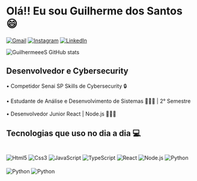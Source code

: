 # Olá!! Eu sou Guilherme dos Santos 😄

[![Gmail](https://img.shields.io/badge/Gmail-D14836?style=for-the-badge&logo=gmail&logoColor=white)](https://gma)
[![Instagram](https://img.shields.io/badge/Instagram-E4405F?style=for-the-badge&logo=instagram&logoColor=white)](https://instagram.com/souza.guilhermeeee)
[![LinkedIn](https://img.shields.io/badge/LinkedIn-0077B5?style=for-the-badge&logo=linkedin&logoColor=white)](https://www.linkedin.com/in/guilherme-dos-s-souza-43a3bb281/)

![GuilhermeeeS GitHub stats](https://github-readme-stats.vercel.app/api?username=GuilhermeeeS&show_icons=true&theme=dark)
## Desenvolvedor e Cybersecurity

• Competidor Senai SP Skills de Cybersecurity 🔒 <br><br>
• Estudante de Análise e Desenvolvimento de Sistemas 👨🏻‍🎓 | 2° Semestre<br><br>
• Desenvolvedor Junior React | Node.js 🧑🏼‍💻



## Tecnologias que uso no dia a dia 💻

<div style="display: inline_block"><br/>
    <img align="center" alt="Html5" src="https://img.shields.io/badge/HTML5-E34F26?style=for-the-badge&logo=html5&logoColor=white"/>
    <img align="center" alt="Css3" src="https://img.shields.io/badge/CSS3-1572B6?style=for-the-badge&logo=css3&logoColor=white"/>
    <img align="center" alt="JavaScript" src="https://img.shields.io/badge/JavaScript-323330?style=for-the-badge&logo=javascript&logoColor=F7DF1E"/>
    <img align="center" alt="TypeScript" src="https://img.shields.io/badge/TypeScript-007ACC?style=for-the-badge&logo=typescript&logoColor=white"/>
    <img align="center" alt="React" src="https://img.shields.io/badge/React-20232A?style=for-the-badge&logo=react&logoColor=61DAFB"/>
    <img align="center" alt="Node.js" src="https://img.shields.io/badge/Node.js-43853D?style=for-the-badge&logo=node.js&logoColor=white"/>
    <img align="center" alt="Python" src="https://img.shields.io/badge/Python-14354C?style=for-the-badge&logo=python&logoColor=white"/><br><br>
    <img align="center" alt="Python" src="https://img.shields.io/badge/Visual_Studio_Code-0078D4?style=for-the-badge&logo=visual%20studio%20code&logoColor=white"/>
    <img align="center" alt="Python" src="https://img.shields.io/badge/MySQL-005C84?style=for-the-badge&logo=mysql&logoColor=white"/>
</div>



